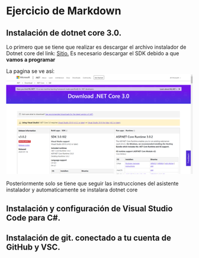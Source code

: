 
# Ejercicio de Markdown

## Instalación de dotnet core 3.0.
Lo primero que se tiene que realizar
es descargar el archivo instalador de Dotnet core
del link: 
[Sitio.](https://dotnet.microsoft.com/download/dotnet-core/3.0)
Es necesario descargar el SDK debido a que **vamos a programar**

La pagina se ve así:
![Imagen](https://github.com/FutureOfOrlando/POO/blob/master/Captura.PNG "Imagen del sitio")


Posteriormente solo se tiene que seguir las instrucciones del asistente instalador y automaticamente se instalara dotnet core





## Instalación y configuración de Visual Studio Code para C#.



## Instalación de git. conectado a tu cuenta de GitHub y VSC.